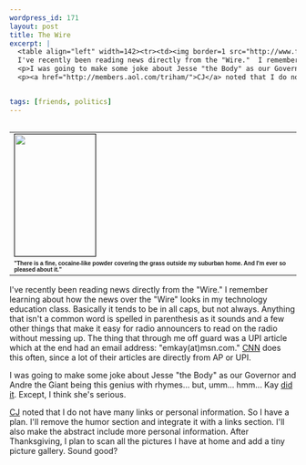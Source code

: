 ```yaml
--- 
wordpress_id: 171
layout: post
title: The Wire
excerpt: |
  <table align="left" width=142><tr><td><img border=1 src="http://www.ftmax.com/pics/981110-gumbywinter.jpg" height="214" width="142"></td></tr><tr><td><font size=1 face="Arial, sans-serif"><b>&quot;There is a fine, cocaine-like powder covering the grass outside my suburban home.  And I'm ever so pleased about it.&quot;</b></font></td></tr></table>
  I've recently been reading news directly from the "Wire."  I remember learning about how the news over the "Wire" looks in my technology education class.  Basically it tends to be in all caps, but not always.  Anything that isn't a common word is spelled in parenthesis as it sounds and a few other things that make it easy for radio announcers to read on the radio without messing up.  The thing that through me off guard was a UPI article which at the end had an email address: "emkay(at)msn.com."  <a href="http://www.cnn.com/">CNN</a> does this often, since a lot of their articles are directly from AP or UPI.
  <p>I was going to make some joke about Jesse "the Body" as our Governor and Andre the Giant being this genius with rhymes... but, umm... hmm... Kay <a href="http://www.users.uswest.net/~hegoin/home2.htm">did it</a>.  Except, I think she's serious.
  <p><a href="http://members.aol.com/triham/">CJ</a> noted that I do not have many links or personal information.  So I have a plan.  I'll remove the humor section and integrate it with a links section.  I'll also make the abstract include more personal information.  After Thanksgiving, I plan to scan all the pictures I have at home and add a tiny picture gallery.  Sound good?


tags: [friends, politics]
---
```


<table align="left" width=142><tr><td><img border=1 src="http://www.ftmax.com/pics/981110-gumbywinter.jpg" height="214" width="142"></td></tr><tr><td><font size=1 face="Arial, sans-serif"><b>&quot;There is a fine, cocaine-like powder covering the grass outside my suburban home.  And I'm ever so pleased about it.&quot;</b></font></td></tr></table>
I've recently been reading news directly from the "Wire."  I remember learning about how the news over the "Wire" looks in my technology education class.  Basically it tends to be in all caps, but not always.  Anything that isn't a common word is spelled in parenthesis as it sounds and a few other things that make it easy for radio announcers to read on the radio without messing up.  The thing that through me off guard was a UPI article which at the end had an email address: "emkay(at)msn.com."  <a href="http://www.cnn.com/">CNN</a> does this often, since a lot of their articles are directly from AP or UPI.
<p>I was going to make some joke about Jesse "the Body" as our Governor and Andre the Giant being this genius with rhymes... but, umm... hmm... Kay <a href="http://www.users.uswest.net/~hegoin/home2.htm">did it</a>.  Except, I think she's serious.
<p><a href="http://members.aol.com/triham/">CJ</a> noted that I do not have many links or personal information.  So I have a plan.  I'll remove the humor section and integrate it with a links section.  I'll also make the abstract include more personal information.  After Thanksgiving, I plan to scan all the pictures I have at home and add a tiny picture gallery.  Sound good?
